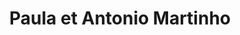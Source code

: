 ---
title: "Paula et Antonio Martinho"
url: /pontault-combault/paula-et-antonio-martinho/
shop: boulangerie
---